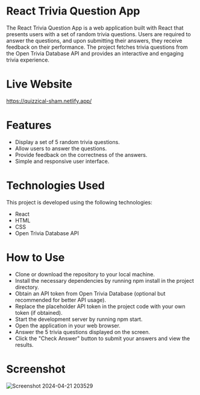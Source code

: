# React Trivia Question App
The React Trivia Question App is a web application built with React that presents users with a set of random trivia questions. Users are required to answer the questions, and upon submitting their answers, they receive feedback on their performance. The project fetches trivia questions from the Open Trivia Database API and provides an interactive and engaging trivia experience.

# Live Website
https://quizzical-sham.netlify.app/

# Features
- Display a set of 5 random trivia questions.
- Allow users to answer the questions.
- Provide feedback on the correctness of the answers.
- Simple and responsive user interface.

# Technologies Used
This project is developed using the following technologies:

- React
- HTML
- CSS
- Open Trivia Database API

# How to Use
- Clone or download the repository to your local machine.
- Install the necessary dependencies by running npm install in the project directory.
- Obtain an API token from Open Trivia Database (optional but recommended for better API usage).
- Replace the placeholder API token in the project code with your own token (if obtained).
- Start the development server by running npm start.
- Open the application in your web browser.
- Answer the 5 trivia questions displayed on the screen.
- Click the "Check Answer" button to submit your answers and view the results.

# Screenshot

![Screenshot 2024-04-21 203529](https://github.com/ShamBB/quizzical/assets/26355647/37a23892-4034-4271-a6a5-dcfeb364d94d)
